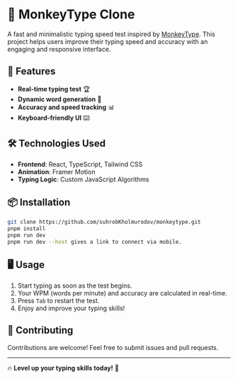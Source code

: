 # 📝 MonkeyType Clone

A fast and minimalistic typing speed test inspired by [MonkeyType](https://monkeytype.com/). This project helps users improve their typing speed and accuracy with an engaging and responsive interface.

## 🚀 Features

- **Real-time typing test** 🏆
- **Dynamic word generation** 📜
- **Accuracy and speed tracking** 📊
- **Keyboard-friendly UI** ⌨️

## 🛠️ Technologies Used

- **Frontend**: React, TypeScript, Tailwind CSS
- **Animation**: Framer Motion
- **Typing Logic**: Custom JavaScript Algorithms

## 📦 Installation

```bash
git clone https://github.com/suhrobKholmurodov/monkeytype.git
pnpm install
pnpm run dev
pnpm run dev --host gives a link to connect via mobile.
```

## 🖥️ Usage

1. Start typing as soon as the test begins.
2. Your WPM (words per minute) and accuracy are calculated in real-time.
3. Press `Tab` to restart the test.
4. Enjoy and improve your typing skills!

## 🤝 Contributing

Contributions are welcome! Feel free to submit issues and pull requests.

---

🔥 **Level up your typing skills today!** 🚀
